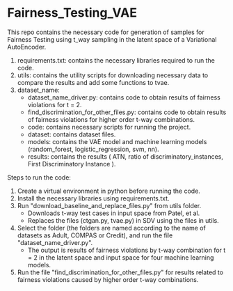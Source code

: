 # Fairness_Testing_VAE
This repo contains the necessary code for generation of samples for Fairness Testing using t_way sampling in the latent space of a Variational AutoEncoder.<br>
1. requirements.txt: contains the necessary libraries required to run the code.<br>
2. utils: contains the utility scripts for downloading necessary data to compare the results and add some functions to tvae.<br>
3. dataset_name:
    -    dataset_name_driver.py: contains code to obtain results of fairness violations for t = 2.
    -    find_discrimination_for_other_files.py: contains code to obtain results of fairness violations for higher order t-way combinations.
    -    code: contains necessary scripts for running the project.
    -    dataset: contains dataset files.
    -    models: contains the VAE model and machine learning models (random_forest, logistic_regression, svm, nn).
    -    results: contains the results ( ATN, ratio of discriminatory_instances, First Discriminatory Instance ).


Steps to run the code:
1. Create a virtual environment in python before running the code.
2. Install the necessary libraries using requirements.txt.
3. Run "download_baseline_and_replace_files.py" from utils folder.
    - Downloads t-way test cases in input space from Patel, et al.
    - Replaces the files (ctgan.py, tvae.py) in SDV using the files in utils.
4. Select the folder (the folders are named according to the name of datasets as Adult, COMPAS or Credit),  and run the file "dataset_name_driver.py".
    - The output is results of fairness violations by t-way combination for t = 2 in the latent space and input space for four machine learning models.
5. Run the file "find_discrimination_for_other_files.py" for results related to fairness violations caused by higher order t-way combinations.
